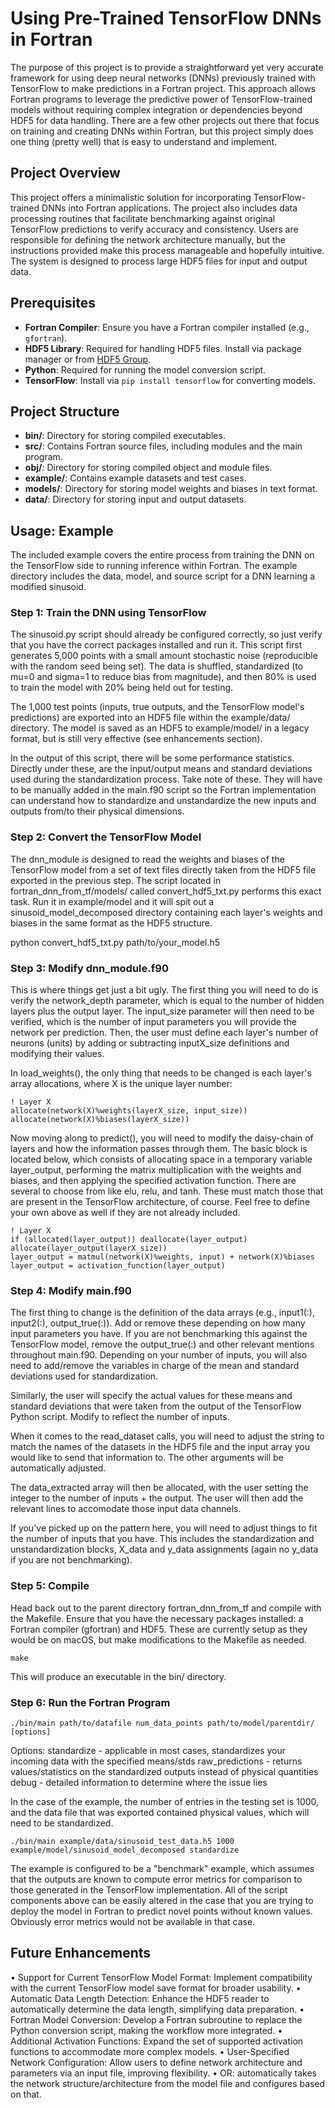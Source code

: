 # Using Pre-Trained TensorFlow DNNs in Fortran

The purpose of this project is to provide a straightforward yet very accurate framework for using deep neural networks (DNNs) previously trained with TensorFlow to make predictions in a Fortran project. This approach allows Fortran programs to leverage the predictive power of TensorFlow-trained models without requiring complex integration or dependencies beyond HDF5 for data handling. There are a few other projects out there that focus on training and creating DNNs within Fortran, but this project simply does one thing (pretty well) that is easy to understand and implement.

## Project Overview

This project offers a minimalistic solution for incorporating TensorFlow-trained DNNs into Fortran applications. The project also includes data processing routines that facilitate benchmarking against original TensorFlow predictions to verify accuracy and consistency. Users are responsible for defining the network architecture manually, but the instructions provided make this process manageable and hopefully intuitive. The system is designed to process large HDF5 files for input and output data.

## Prerequisites

- **Fortran Compiler**: Ensure you have a Fortran compiler installed (e.g., `gfortran`).
- **HDF5 Library**: Required for handling HDF5 files. Install via package manager or from [HDF5 Group](https://www.hdfgroup.org/downloads/hdf5/).
- **Python**: Required for running the model conversion script.
- **TensorFlow**: Install via `pip install tensorflow` for converting models.

## Project Structure

- **bin/**: Directory for storing compiled executables.
- **src/**: Contains Fortran source files, including modules and the main program.
- **obj/**: Directory for storing compiled object and module files.
- **example/**: Contains example datasets and test cases.
- **models/**: Directory for storing model weights and biases in text format.
- **data/**: Directory for storing input and output datasets.

## Usage: Example

The included example covers the entire process from training the DNN on the TensorFlow side to running inference within Fortran. The example directory includes the data, model, and source script for a DNN learning a modified sinusoid.

### Step 1: Train the DNN using TensorFlow

The sinusoid.py script should already be configured correctly, so just verify that you have the correct packages installed and run it. This script first generates 5,000 points with a small amount stochastic noise (reproducible with the random seed being set). The data is shuffled, standardized (to mu=0 and sigma=1 to reduce bias from magnitude), and then 80% is used to train the model with 20% being held out for testing. 

The 1,000 test points (inputs, true outputs, and the TensorFlow model's predictions) are exported into an HDF5 file within the example/data/ directory. The model is saved as an HDF5 to example/model/ in a legacy format, but is still very effective (see enhancements section).

In the output of this script, there will be some performance statistics. Directly under these, are the input/output means and standard deviations used during the standardization process. Take note of these. They will have to be manually added in the main.f90 script so the Fortran implementation can understand how to standardize and unstandardize the new inputs and outputs from/to their physical dimensions.

### Step 2: Convert the TensorFlow Model

The dnn_module is designed to read the weights and biases of the TensorFlow model from a set of text files directly taken from the HDF5 file exported in the previous step. The script located in fortran_dnn_from_tf/models/ called convert_hdf5_txt.py performs this exact task. Run it in example/model and it will spit out a sinusoid_model_decomposed directory containing each layer's weights and biases in the same format as the HDF5 structure.

   python convert_hdf5_txt.py path/to/your_model.h5

### Step 3: Modify dnn_module.f90

This is where things get just a bit ugly. The first thing you will need to do is verify the network_depth parameter, which is equal to the number of hidden layers plus the output layer. The input_size parameter will then need to be verified, which is the number of input parameters you will provide the network per prediction. Then, the user must define each layer's number of neurons (units) by adding or subtracting inputX_size definitions and modifying their values.

In load_weights(), the only thing that needs to be changed is each layer's array allocations, where X is the unique layer number:

    ! Layer X
    allocate(network(X)%weights(layerX_size, input_size))
    allocate(network(X)%biases(layerX_size))

Now moving along to predict(), you will need to modify the daisy-chain of layers and how the information passes through them. The basic block is located below, which consists of allocating space in a temporary variable layer_output, performing the matrix multiplication with the weights and biases, and then applying the specified activation function. There are several to choose from like elu, relu, and tanh. These must match those that are present in the TensorFlow architecture, of course. Feel free to define your own above as well if they are not already included.

    ! Layer X
    if (allocated(layer_output)) deallocate(layer_output)
    allocate(layer_output(layerX_size))
    layer_output = matmul(network(X)%weights, input) + network(X)%biases
    layer_output = activation_function(layer_output)

### Step 4: Modify main.f90

The first thing to change is the definition of the data arrays (e.g., input1(:), input2(:), output_true(:)). Add or remove these depending on how many input parameters you have. If you are not benchmarking this against the TensorFlow model, remove the output_true(:) and other relevant mentions throughout main.f90. Depending on your number of inputs, you will also need to add/remove the variables in charge of the mean and standard deviations used for standardization.

Similarly, the user will specify the actual values for these means and standard deviations that were taken from the output of the TensorFlow Python script. Modify to reflect the number of inputs.

When it comes to the read_dataset calls, you will need to adjust the string to match the names of the datasets in the HDF5 file and the input array you would like to send that information to. The other arguments will be automatically adjusted.

The data_extracted array will then be allocated, with the user setting the integer to the number of inputs + the output. The user will then add the relevant lines to accomodate those input data channels.

If you've picked up on the pattern here, you will need to adjust things to fit the number of inputs that you have. This includes the standardization and unstandardization blocks, X_data and y_data assignments (again no y_data if you are not benchmarking).

### Step 5: Compile

Head back out to the parent directory fortran_dnn_from_tf and compile with the Makefile. Ensure that you have the necessary packages installed: a Fortran compiler (gfortran) and HDF5. These are currently setup as they would be on macOS, but make modifications to the Makefile as needed.

    make

This will produce an executable in the bin/ directory.

### Step 6: Run the Fortran Program

    ./bin/main path/to/datafile num_data_points path/to/model/parentdir/ [options]

Options:
standardize - applicable in most cases, standardizes your incoming data with the specified means/stds
raw_predictions - returns values/statistics on the standardized outputs instead of physical quantities
debug - detailed information to determine where the issue lies

In the case of the example, the number of entries in the testing set is 1000, and the data file that was exported contained physical values, which will need to be standardized.

    ./bin/main example/data/sinusoid_test_data.h5 1000 example/model/sinusoid_model_decomposed standardize

The example is configured to be a "benchmark" example, which assumes that the outputs are known to compute error metrics for comparison to those generated in the TensorFlow implementation. All of the script components above can be easily altered in the case that you are trying to deploy the model in Fortran to predict novel points without known values. Obviously error metrics would not be available in that case.


## Future Enhancements

•	Support for Current TensorFlow Model Format: Implement compatibility with the current TensorFlow model save format for broader usability.
•	Automatic Data Length Detection: Enhance the HDF5 reader to automatically determine the data length, simplifying data preparation.
•	Fortran Model Conversion: Develop a Fortran subroutine to replace the Python conversion script, making the workflow more integrated.
•	Additional Activation Functions: Expand the set of supported activation functions to accommodate more complex models.
•	User-Specified Network Configuration: Allow users to define network architecture and parameters via an input file, improving flexibility.
•	OR: automatically takes the network structure/architecture from the model file and configures based on that.
